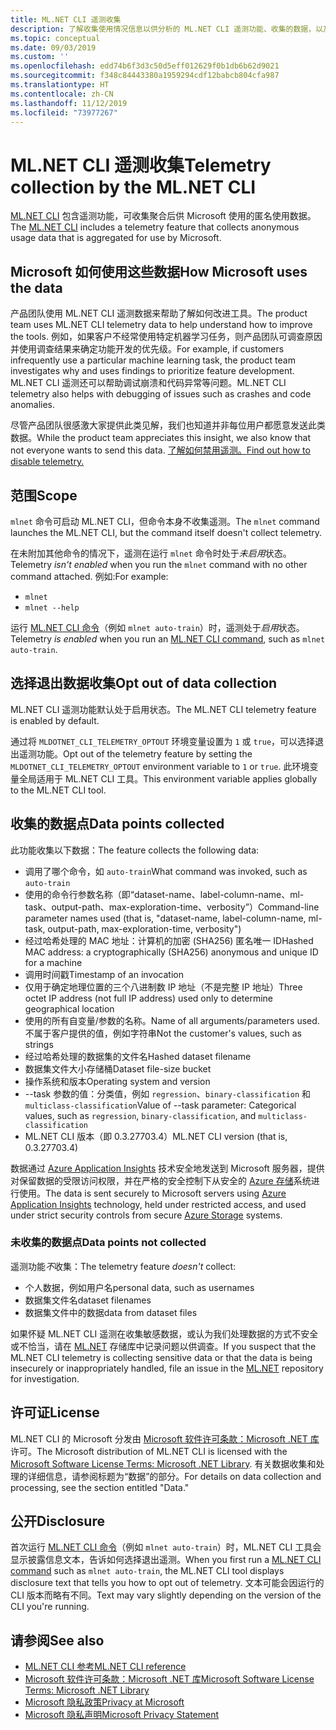 ```yaml
---
title: ML.NET CLI 遥测收集
description: 了解收集使用情况信息以供分析的 ML.NET CLI 遥测功能、收集的数据，以及如何禁用遥测。 此外，还可以找到 .NET 许可协议的链接以及有关 Microsoft GDPR 合规性的信息。
ms.topic: conceptual
ms.date: 09/03/2019
ms.custom: ''
ms.openlocfilehash: edd74b6f3d3c50d5eff012629f0b1db6b62d9021
ms.sourcegitcommit: f348c84443380a1959294cdf12babcb804cfa987
ms.translationtype: HT
ms.contentlocale: zh-CN
ms.lasthandoff: 11/12/2019
ms.locfileid: "73977267"
---
```

# <a name="telemetry-collection-by-the-mlnet-cli"></a><span data-ttu-id="97222-104">ML.NET CLI 遥测收集</span><span class="sxs-lookup"><span data-stu-id="97222-104">Telemetry collection by the ML.NET CLI</span></span>

<span data-ttu-id="97222-105">[ML.NET CLI](https://aka.ms/mlnet-cli) 包含遥测功能，可收集聚合后供 Microsoft 使用的匿名使用数据。</span><span class="sxs-lookup"><span data-stu-id="97222-105">The [ML.NET CLI](https://aka.ms/mlnet-cli) includes a telemetry feature that collects anonymous usage data that is aggregated for use by Microsoft.</span></span>

## <a name="how-microsoft-uses-the-data"></a><span data-ttu-id="97222-106">Microsoft 如何使用这些数据</span><span class="sxs-lookup"><span data-stu-id="97222-106">How Microsoft uses the data</span></span>

<span data-ttu-id="97222-107">产品团队使用 ML.NET CLI 遥测数据来帮助了解如何改进工具。</span><span class="sxs-lookup"><span data-stu-id="97222-107">The product team uses ML.NET CLI telemetry data to help understand how to improve the tools.</span></span> <span data-ttu-id="97222-108">例如，如果客户不经常使用特定机器学习任务，则产品团队可调查原因并使用调查结果来确定功能开发的优先级。</span><span class="sxs-lookup"><span data-stu-id="97222-108">For example, if customers infrequently use a particular machine learning task, the product team investigates why and uses findings to prioritize feature development.</span></span> <span data-ttu-id="97222-109">ML.NET CLI 遥测还可以帮助调试崩溃和代码异常等问题。</span><span class="sxs-lookup"><span data-stu-id="97222-109">ML.NET CLI telemetry also helps with debugging of issues such as crashes and code anomalies.</span></span>

<span data-ttu-id="97222-110">尽管产品团队很感激大家提供此类见解，我们也知道并非每位用户都愿意发送此类数据。</span><span class="sxs-lookup"><span data-stu-id="97222-110">While the product team appreciates this insight, we also know that not everyone wants to send this data.</span></span> [<span data-ttu-id="97222-111">了解如何禁用遥测。</span><span class="sxs-lookup"><span data-stu-id="97222-111">Find out how to disable telemetry.</span></span>](#opt-out-of-data-collection)

## <a name="scope"></a><span data-ttu-id="97222-112">范围</span><span class="sxs-lookup"><span data-stu-id="97222-112">Scope</span></span>

<span data-ttu-id="97222-113">`mlnet` 命令可启动 ML.NET CLI，但命令本身不收集遥测。</span><span class="sxs-lookup"><span data-stu-id="97222-113">The `mlnet` command launches the ML.NET CLI, but the command itself doesn't collect telemetry.</span></span>

<span data-ttu-id="97222-114">在未附加其他命令的情况下，遥测在运行 `mlnet` 命令时处于*未启用*状态。</span><span class="sxs-lookup"><span data-stu-id="97222-114">Telemetry *isn't enabled* when you run the `mlnet` command with no other command attached.</span></span> <span data-ttu-id="97222-115">例如:</span><span class="sxs-lookup"><span data-stu-id="97222-115">For example:</span></span>

- `mlnet`
- `mlnet --help`

<span data-ttu-id="97222-116">运行 [ML.NET CLI 命令](../reference/ml-net-cli-reference.md)（例如 `mlnet auto-train`）时，遥测处于*启用*状态。</span><span class="sxs-lookup"><span data-stu-id="97222-116">Telemetry *is enabled* when you run an [ML.NET CLI command](../reference/ml-net-cli-reference.md), such as `mlnet auto-train`.</span></span>

## <a name="opt-out-of-data-collection"></a><span data-ttu-id="97222-117">选择退出数据收集</span><span class="sxs-lookup"><span data-stu-id="97222-117">Opt out of data collection</span></span>

<span data-ttu-id="97222-118">ML.NET CLI 遥测功能默认处于启用状态。</span><span class="sxs-lookup"><span data-stu-id="97222-118">The ML.NET CLI telemetry feature is enabled by default.</span></span>

<span data-ttu-id="97222-119">通过将 `MLDOTNET_CLI_TELEMETRY_OPTOUT` 环境变量设置为 `1` 或 `true`，可以选择退出遥测功能。</span><span class="sxs-lookup"><span data-stu-id="97222-119">Opt out of the telemetry feature by setting the `MLDOTNET_CLI_TELEMETRY_OPTOUT` environment variable to `1` or `true`.</span></span> <span data-ttu-id="97222-120">此环境变量全局适用于 ML.NET CLI 工具。</span><span class="sxs-lookup"><span data-stu-id="97222-120">This environment variable applies globally to the ML.NET CLI tool.</span></span>

## <a name="data-points-collected"></a><span data-ttu-id="97222-121">收集的数据点</span><span class="sxs-lookup"><span data-stu-id="97222-121">Data points collected</span></span>

<span data-ttu-id="97222-122">此功能收集以下数据：</span><span class="sxs-lookup"><span data-stu-id="97222-122">The feature collects the following data:</span></span>

- <span data-ttu-id="97222-123">调用了哪个命令，如 `auto-train`</span><span class="sxs-lookup"><span data-stu-id="97222-123">What command was invoked, such as `auto-train`</span></span>
- <span data-ttu-id="97222-124">使用的命令行参数名称（即“dataset-name、label-column-name、ml-task、output-path、max-exploration-time、verbosity”）</span><span class="sxs-lookup"><span data-stu-id="97222-124">Command-line parameter names used (that is, "dataset-name, label-column-name, ml-task, output-path, max-exploration-time, verbosity")</span></span>
- <span data-ttu-id="97222-125">经过哈希处理的 MAC 地址：计算机的加密 (SHA256) 匿名唯一 ID</span><span class="sxs-lookup"><span data-stu-id="97222-125">Hashed MAC address: a cryptographically (SHA256) anonymous and unique ID for a machine</span></span>
- <span data-ttu-id="97222-126">调用时间戳</span><span class="sxs-lookup"><span data-stu-id="97222-126">Timestamp of an invocation</span></span>
- <span data-ttu-id="97222-127">仅用于确定地理位置的三个八进制数 IP 地址（不是完整 IP 地址）</span><span class="sxs-lookup"><span data-stu-id="97222-127">Three octet IP address (not full IP address) used only to determine geographical location</span></span>
- <span data-ttu-id="97222-128">使用的所有自变量/参数的名称。</span><span class="sxs-lookup"><span data-stu-id="97222-128">Name of all arguments/parameters used.</span></span> <span data-ttu-id="97222-129">不属于客户提供的值，例如字符串</span><span class="sxs-lookup"><span data-stu-id="97222-129">Not the customer's values, such as strings</span></span>
- <span data-ttu-id="97222-130">经过哈希处理的数据集的文件名</span><span class="sxs-lookup"><span data-stu-id="97222-130">Hashed dataset filename</span></span>
- <span data-ttu-id="97222-131">数据集文件大小存储桶</span><span class="sxs-lookup"><span data-stu-id="97222-131">Dataset file-size bucket</span></span>
- <span data-ttu-id="97222-132">操作系统和版本</span><span class="sxs-lookup"><span data-stu-id="97222-132">Operating system and version</span></span>
- <span data-ttu-id="97222-133">--task 参数的值：分类值，例如 `regression`、`binary-classification` 和 `multiclass-classification`</span><span class="sxs-lookup"><span data-stu-id="97222-133">Value of --task parameter: Categorical values, such as `regression`, `binary-classification`, and `multiclass-classification`</span></span>
- <span data-ttu-id="97222-134">ML.NET CLI 版本（即 0.3.27703.4）</span><span class="sxs-lookup"><span data-stu-id="97222-134">ML.NET CLI version (that is, 0.3.27703.4)</span></span>

<span data-ttu-id="97222-135">数据通过 [Azure Application Insights](https://azure.microsoft.com/services/application-insights/) 技术安全地发送到 Microsoft 服务器，提供对保留数据的受限访问权限，并在严格的安全控制下从安全的 [Azure 存储](https://azure.microsoft.com/services/storage/)系统进行使用。</span><span class="sxs-lookup"><span data-stu-id="97222-135">The data is sent securely to Microsoft servers using [Azure Application Insights](https://azure.microsoft.com/services/application-insights/) technology, held under restricted access, and used under strict security controls from secure [Azure Storage](https://azure.microsoft.com/services/storage/) systems.</span></span>

### <a name="data-points-not-collected"></a><span data-ttu-id="97222-136">未收集的数据点</span><span class="sxs-lookup"><span data-stu-id="97222-136">Data points not collected</span></span>

<span data-ttu-id="97222-137">遥测功能*不*收集：</span><span class="sxs-lookup"><span data-stu-id="97222-137">The telemetry feature *doesn't* collect:</span></span>

- <span data-ttu-id="97222-138">个人数据，例如用户名</span><span class="sxs-lookup"><span data-stu-id="97222-138">personal data, such as usernames</span></span>
- <span data-ttu-id="97222-139">数据集文件名</span><span class="sxs-lookup"><span data-stu-id="97222-139">dataset filenames</span></span>
- <span data-ttu-id="97222-140">数据集文件中的数据</span><span class="sxs-lookup"><span data-stu-id="97222-140">data from dataset files</span></span>

<span data-ttu-id="97222-141">如果怀疑 ML.NET CLI 遥测在收集敏感数据，或认为我们处理数据的方式不安全或不恰当，请在 [ML.NET](https://github.com/dotnet/machinelearning) 存储库中记录问题以供调查。</span><span class="sxs-lookup"><span data-stu-id="97222-141">If you suspect that the ML.NET CLI telemetry is collecting sensitive data or that the data is being insecurely or inappropriately handled, file an issue in the [ML.NET](https://github.com/dotnet/machinelearning) repository for investigation.</span></span>

## <a name="license"></a><span data-ttu-id="97222-142">许可证</span><span class="sxs-lookup"><span data-stu-id="97222-142">License</span></span>

<span data-ttu-id="97222-143">ML.NET CLI 的 Microsoft 分发由 [Microsoft 软件许可条款：Microsoft .NET 库](https://aka.ms/dotnet-core-eula)许可。</span><span class="sxs-lookup"><span data-stu-id="97222-143">The Microsoft distribution of ML.NET CLI is licensed with the [Microsoft Software License Terms: Microsoft .NET Library](https://aka.ms/dotnet-core-eula).</span></span> <span data-ttu-id="97222-144">有关数据收集和处理的详细信息，请参阅标题为“数据”的部分。</span><span class="sxs-lookup"><span data-stu-id="97222-144">For details on data collection and processing, see the section entitled "Data."</span></span>

## <a name="disclosure"></a><span data-ttu-id="97222-145">公开</span><span class="sxs-lookup"><span data-stu-id="97222-145">Disclosure</span></span>

<span data-ttu-id="97222-146">首次运行 [ML.NET CLI 命令](../reference/ml-net-cli-reference.md)（例如 `mlnet auto-train`）时，ML.NET CLI 工具会显示披露信息文本，告诉如何选择退出遥测。</span><span class="sxs-lookup"><span data-stu-id="97222-146">When you first run a [ML.NET CLI command](../reference/ml-net-cli-reference.md) such as `mlnet auto-train`, the ML.NET CLI tool displays disclosure text that tells you how to opt out of telemetry.</span></span> <span data-ttu-id="97222-147">文本可能会因运行的 CLI 版本而略有不同。</span><span class="sxs-lookup"><span data-stu-id="97222-147">Text may vary slightly depending on the version of the CLI you're running.</span></span>

## <a name="see-also"></a><span data-ttu-id="97222-148">请参阅</span><span class="sxs-lookup"><span data-stu-id="97222-148">See also</span></span>

- [<span data-ttu-id="97222-149">ML.NET CLI 参考</span><span class="sxs-lookup"><span data-stu-id="97222-149">ML.NET CLI reference</span></span>](../reference/ml-net-cli-reference.md)
- [<span data-ttu-id="97222-150">Microsoft 软件许可条款：Microsoft .NET 库</span><span class="sxs-lookup"><span data-stu-id="97222-150">Microsoft Software License Terms: Microsoft .NET Library</span></span>](https://aka.ms/dotnet-core-eula)
- [<span data-ttu-id="97222-151">Microsoft 隐私政策</span><span class="sxs-lookup"><span data-stu-id="97222-151">Privacy at Microsoft</span></span>](https://www.microsoft.com/trustcenter/privacy/)
- [<span data-ttu-id="97222-152">Microsoft 隐私声明</span><span class="sxs-lookup"><span data-stu-id="97222-152">Microsoft Privacy Statement</span></span>](https://privacy.microsoft.com/privacystatement)
